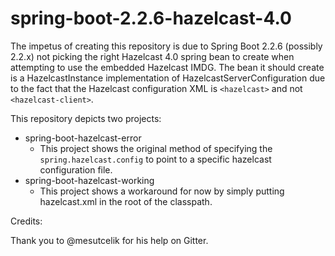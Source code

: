 # spring-boot-2.2.6-hazelcast-4.0

The impetus of creating this repository is due to Spring Boot 2.2.6 (possibly 2.2.x) not picking the right Hazelcast 4.0 spring bean to create when attempting to use the embedded Hazelcast IMDG.  The bean it should create is a HazelcastInstance implementation of HazelcastServerConfiguration due to the fact that the Hazelcast configuration XML is `<hazelcast>` and not `<hazelcast-client>`.

This repository depicts two projects:
* spring-boot-hazelcast-error
  * This project shows the original method of specifying the `spring.hazelcast.config` to point to a specific hazelcast configuration file.
* spring-boot-hazelcast-working
  * This project shows a workaround for now by simply putting hazelcast.xml in the root of the classpath.

Credits:

Thank you to @mesutcelik for his help on Gitter.
